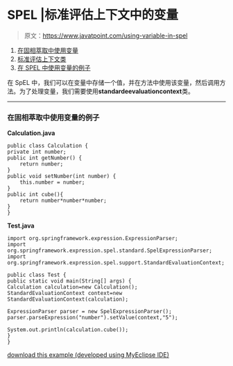 # SPEL |标准评估上下文中的变量

> 原文：<https://www.javatpoint.com/using-variable-in-spel>

1.  [在固相萃取中使用变量](#)
2.  [标准评估上下文类](#)
3.  [在 SPEL 中使用变量的例子](#)

在 SpEL 中，我们可以在变量中存储一个值，并在方法中使用该变量，然后调用方法。为了处理变量，我们需要使用**standardeevaluationcontext**类。

* * *

### 在固相萃取中使用变量的例子

**Calculation.java**

```
public class Calculation {
private int number;
public int getNumber() {
	return number;
}
public void setNumber(int number) {
	this.number = number;
}
public int cube(){
	return number*number*number;
}
}

```

**Test.java**

```
import org.springframework.expression.ExpressionParser;
import org.springframework.expression.spel.standard.SpelExpressionParser;
import org.springframework.expression.spel.support.StandardEvaluationContext;

public class Test {
public static void main(String[] args) {
Calculation calculation=new Calculation();
StandardEvaluationContext context=new StandardEvaluationContext(calculation);

ExpressionParser parser = new SpelExpressionParser();
parser.parseExpression("number").setValue(context,"5");

System.out.println(calculation.cube());
}
}

```

[download this example (developed using MyEclipse IDE)](https://static.javatpoint.com/src/sp/spel3.zip)